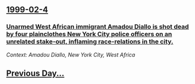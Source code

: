 ## [1999-02-4](/news/1999/02/4/index.md)

### [ Unarmed West African immigrant Amadou Diallo is shot dead by four plainclothes New York City police officers on an unrelated stake-out, inflaming race-relations in the city.](/news/1999/02/4/unarmed-west-african-immigrant-amadou-diallo-is-shot-dead-by-four-plainclothes-new-york-city-police-officers-on-an-unrelated-stake-out-inf.md)
_Context: Amadou Diallo, New York City, West Africa_

## [Previous Day...](/news/1999/02/3/index.md)

